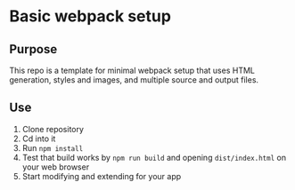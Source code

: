 # Basic webpack setup

## Purpose
This repo is a template for minimal webpack setup that uses HTML generation, styles and images, and multiple source and output files.

## Use
1. Clone repository
2. Cd into it
3. Run `npm install` 
4. Test that build works by `npm run build` and opening `dist/index.html` on your web browser
5. Start modifying and extending for your app